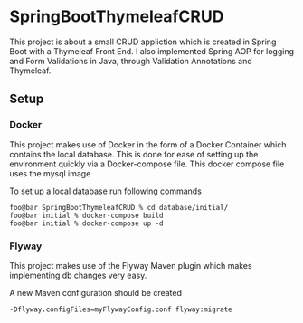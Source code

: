 # SpringBootThymeleafCRUD

This project is about a small CRUD appliction which is created in Spring Boot with a Thymeleaf Front End.
I also implemented Spring AOP for logging and Form Validations in Java, through Validation Annotations and Thymeleaf.

## Setup
### Docker
This project makes use of Docker in the form of a Docker Container which contains the local database.
This is done for ease of setting up the environment quickly via a Docker-compose file. This docker compose file uses the mysql image

To set up a local database run following commands

```console
foo@bar SpringBootThymeleafCRUD % cd database/initial/ 
foo@bar initial % docker-compose build
foo@bar initial % docker-compose up -d
```

### Flyway
This project makes use of the Flyway Maven plugin which makes implementing db changes very easy. 

A new Maven configuration should be created
```maven
-Dflyway.configFiles=myFlywayConfig.conf flyway:migrate
```